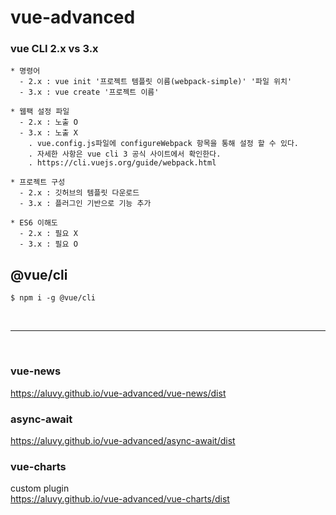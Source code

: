 # vue-advanced

### vue CLI 2.x vs 3.x

```shell
* 명령어
  - 2.x : vue init '프로젝트 템플릿 이름(webpack-simple)' '파일 위치'
  - 3.x : vue create '프로젝트 이름'

* 웹팩 설정 파일
  - 2.x : 노출 O
  - 3.x : 노출 X
    . vue.config.js파일에 configureWebpack 항목을 통해 설정 할 수 있다.
    . 자세한 사항은 vue cli 3 공식 사이트에서 확인한다.
    . https://cli.vuejs.org/guide/webpack.html

* 프로젝트 구성
  - 2.x : 깃허브의 템플릿 다운로드
  - 3.x : 플러그인 기반으로 기능 추가

* ES6 이해도
  - 2.x : 필요 X
  - 3.x : 필요 O
```

## @vue/cli

```shell
$ npm i -g @vue/cli
```

<br>
   
----
<br>

### vue-news
https://aluvy.github.io/vue-advanced/vue-news/dist

### async-await
https://aluvy.github.io/vue-advanced/async-await/dist

### vue-charts
custom plugin   
https://aluvy.github.io/vue-advanced/vue-charts/dist

